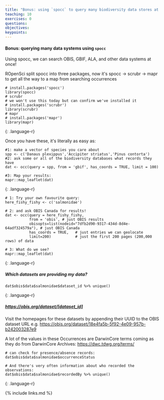 ```yaml
---
title: "Bonus: using `spocc` to query many biodiversity data stores at once"
teaching: 10
exercises: 0
questions:
objectives:
keypoints:
---
```


#### Bonus: querying many data systems using `spocc`


Using spocc, we can search OBIS, GBIF, ALA, and other data systems at once!

ROpenSci split spocc into three packages, now it's spocc -> scrubr -> mapr to get all the way to a map from searching occurrences 

~~~
# install.packages('spocc')
library(spocc)
# scrubr
# we won't use this today but can confirm we've installed it
# install.packages('scrubr')
library(scrubr)
# mapr
# install.packages('mapr')
library(mapr)
~~~
{: .language-r}

Once you have these, it's literally as easy as:

~~~
#1: make a vector of species you care about
spp <- c('Danaus plexippus','Accipiter striatus','Pinus contorta')
#2: ask some or all of the biodiversity databases what records they have
dat <- occ(query = spp, from = 'gbif', has_coords = TRUE, limit = 100)

#3: Map your results:
mapr::map_leaflet(dat)
~~~
{: .language-r}


~~~
# 1: Try your own favourite query:
here_fishy_fishy <- c('salmonidae')

# 2: and ask OBIS Canada for results!
dat <- occ(query = here_fishy_fishy, 
           from = 'obis', # just OBIS results
           obisopts=list(nodeid="7dfb2d90-9317-434d-8d4e-64adf324579a"), # just OBIS Canada
           has_coords = TRUE,   # just entries we can geolocate 
           limit=200)           # just the first 200 pages (200,000 rows) of data

# 3: What do we see?
mapr::map_leaflet(dat)
~~~
{: .language-r}


##### Which datasets are providing my data?
~~~
dat$obis$data$salmonidae$dataset_id %>% unique()
~~~
{: .language-r}

##### https://obis.org/dataset/[dataset_id]

Visit the homepages for these datasets by appending their UUID to the OBIS dataset URL e.g. https://obis.org/dataset/18e4fa5b-5f92-4e09-957b-b242003287e9

A lot of the values in these Occurrences are DarwinCore terms coming as they do from DarwinCore Archives: https://dwc.tdwg.org/terms/

~~~
# can check for presence/absence records:
dat$obis$data$salmonidae$occurrenceStatus

# And there's very often information about who recorded the observations:
dat$obis$data$salmonidae$recordedBy %>% unique()
~~~
{: .language-r}


{% include links.md %}

